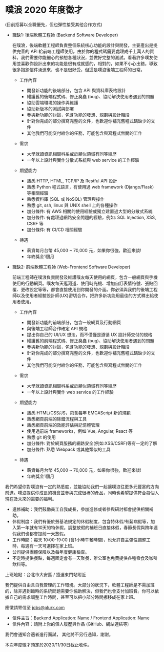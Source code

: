 # 噗浪 2020 年度徵才
(目前招募以全職優先，但也彈性接受其他合作方式)
 
- 職缺1: 後端軟體工程師 (Backend Software Developer)

    在噗浪，後端軟體工程師負責整個系統核心功能的設計與開發，主要產出是提供完善的 API 給前端工程師使用。由於你的程式碼需要處理成千上萬人的資料，我們需要你能細心的預想各種狀況，並做好完整的測試。看著許多噗友使用並喜歡你設計出來的功能是很有成就感的，相對的，如果不小心出錯，導致很多抱怨信件湧進來，也不是很好受，但這是噗浪後端工程師的日常。
 
    - 工作內容
        - 開發新功能的後端部分，包含 API 與資料庫表格設計
        - 維護舊的後端程式碼、修正臭蟲 (bug)、協助解決使用者遇到的問題
        - 協助雲端環境的操作與維護
        - 協助新版本的測試與部署
        - 參與新功能的討論，包含功能的發想、規劃與設計階段
        - 針對你完成的部分撰寫完整的文件，也歡迎你補充舊程式碼缺少的文件
        - 其他我們可能交付給你的任務，可能包含與寫程式無關的工作

    - 需求
        - 大學就讀資訊相關科系或於類似領域有同等經歷
        - 一年以上設計與實作分散式系統與 web service 的工作經驗

    - 期望能力
        - 熟悉 HTTP, HTML, TCP/IP 及 Restful API 設計
        - 熟悉 Python 程式語言，有使用過 web framework (Django/Flask) 等相關經驗
        - 熟悉資料庫 (SQL 或 NoSQL) 管理與操作
        - 熟悉 git, ssh, linux 與 UNIX shell 上的各種操作
        - 加分條件: 有 AWS 相關的使用經驗或獨立建置過大型的分散式系統
        - 加分條件: 有處理過網路安全問題的經驗，例如: SQL Injection, XSS, CSRF 等
        - 加分條件: 有 CI/CD 相關經驗
    
    - 待遇
        - 薪資每月台幣 45,000 ~ 70,000 元，如果你很強，歡迎來談!
        - 年終獎金1個月

- 職缺2: 前端軟體工程師 (Web-Frontend Software Developer)
 
    前端工程師在噗浪負責開發及維護噗友每天使用的網頁，包含一般網頁與手機使用的行動網頁。噗友每天逛河道、使用時光機、增加自訂表情符號、張貼回覆、更改設定等等，都會直接使用到你開發的介面。你必須與我們的後端工程師以及使用者經驗設計師(UX)密切合作，把許多新功能用最佳的方式釋出給使用者使用。
    
    - 工作內容
        - 開發新功能的前端部分，包含一般網頁及行動網頁
        - 與後端工程師合作確定 API 規格
        - 提出你自己的 UI/UX 想法，而不僅僅是遵循 UX 設計師交付的規格
        - 維護舊的前端程式碼、修正臭蟲 (bug)、協助解決使用者遇到的問題
        - 參與新功能的討論，包含功能的發想、規劃與設計階段
        - 針對你完成的部分撰寫完整的文件，也歡迎你補充舊程式碼缺少的文件
        - 其他我們可能交付給你的任務，可能包含與寫程式無關的工作
    
    - 需求
        - 大學就讀資訊相關科系或於類似領域有同等經歷
        - 一年以上設計與實作 web service 的工作經驗
    
    - 期望能力
        - 熟悉 HTML/CSS/JS，包含每年 EMCAScript 新的規範
        - 熟悉網頁前端的除錯流程與工具
        - 熟悉網頁前端的效能評估與記憶體管理
        - 使用過前端 frameworks，例如 Vue, Angular, React 等
        - 熟悉 git 的使用
        - 加分條件: 對於網頁服務的網路安全(例如:XSS/CSRF)等有一定的了解
        - 加分條件: 熟悉 Webpack 或其他類似的工具
    
    - 待遇
        - 薪資每月台幣 45,000 ~ 70,000 元，如果你很強，歡迎來談!
        - 年終獎金1個月
 

我們希望你對噗浪有一定的熟悉度，並能協助我們一起讓噗浪往更多元豐富的方向前進。噗浪提供你成長的機會並參與完成很棒的產品，同時也希望提供符合每個人現在及未來的需要的福利。
 
- 進修補助：我們鼓勵員工自我成長，參加進修或者參與研討都會提供相關補助。
- 休假制度：我們有優於勞基法規定的休假制度，包含特休假/有薪病假等，加入第一年就有10天的特休假。調整放假的補班日直接休假，春節長假與跨年連假我們也都會提前一天放假。
- 工作時間：每天 10:00-19:00 (含1小時午餐時間)，也允許自主彈性調整工時，每週有一天可選擇在家上班。
- 公司提供團體保險以及每年度健康檢查。
- 不定時提供餐點，每週固定會有一天聚餐，辦公室也免費提供各種零食及咖啡飲料等。

上班地點：台北市大安區 / 捷運東門站附近

我們提供自由且自我管理的工作環境。大部分的狀況下，軟體工程師是不需加班的，除非遇到臨時的系統問題需要你協助解決，但我們也會支付加班費。你可以依據自己的需求調整工作時間，甚至可以把小部分時間挪移成在家上班。
 
應徵請寄信至 jobs@plurk.com
- 信件主旨：Backend Application: Name / Frontend Application: Name
- 信件內容：請附上你的個人履歷與作品 (GitHub、網站連結等)

我們會通知合適者進行面試， 其他將不另行通知，謝謝。

本次年度徵才預定於2020/11/30日截止收件。
